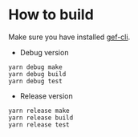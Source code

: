 # How to build
Make sure you have installed [gef-cli](https://github.com/gembera/gef-cli). 

* Debug version 
```shell
yarn debug make
yarn debug build
yarn debug test
```
* Release version
```shell
yarn release make
yarn release build
yarn release test
```